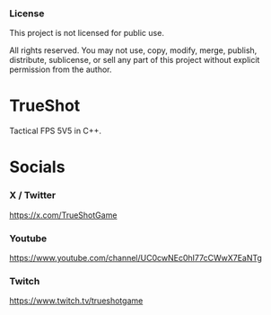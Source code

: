 ### License

This project is not licensed for public use.

All rights reserved. You may not use, copy, modify, merge, publish, distribute, sublicense, or sell any part of this project without explicit permission from the author.

# TrueShot

Tactical FPS 5V5 in C++.

# Socials

### X / Twitter

https://x.com/TrueShotGame

### Youtube

https://www.youtube.com/channel/UC0cwNEc0hI77cCWwX7EaNTg

### Twitch

https://www.twitch.tv/trueshotgame
